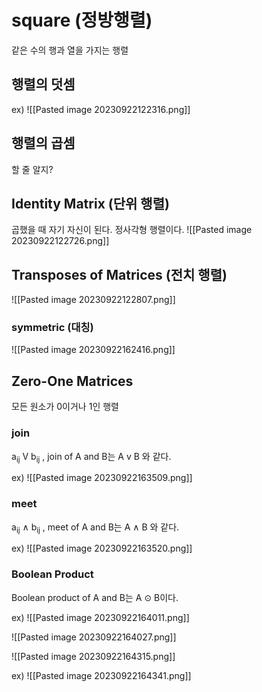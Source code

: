 # square (정방행렬) 
같은 수의 행과 열을 가지는 행렬

## 행렬의 덧셈
ex) 
![[Pasted image 20230922122316.png]]

## 행렬의 곱셈

할 줄 알지?

## Identity Matrix (단위 행렬)
곱했을 때 자기 자신이 된다.
정사각형 행렬이다.
![[Pasted image 20230922122726.png]]

## Transposes of Matrices (전치 행렬)
![[Pasted image 20230922122807.png]]

### symmetric (대칭)
![[Pasted image 20230922162416.png]]

## Zero-One Matrices
모든 원소가 0이거나 1인 행렬

### join
a<sub>ij</sub> V b<sub>ij</sub> , join of A and B는 A v B 와 같다.

ex)
![[Pasted image 20230922163509.png]]
### meet
a<sub>ij</sub> ∧ b<sub>ij</sub> , meet of A and B는 A ∧ B 와 같다.

ex)
![[Pasted image 20230922163520.png]]

### Boolean Product
Boolean product of A and B는 A ⊙ B이다.

ex)
![[Pasted image 20230922164011.png]]

![[Pasted image 20230922164027.png]]

![[Pasted image 20230922164315.png]]

ex)
![[Pasted image 20230922164341.png]]